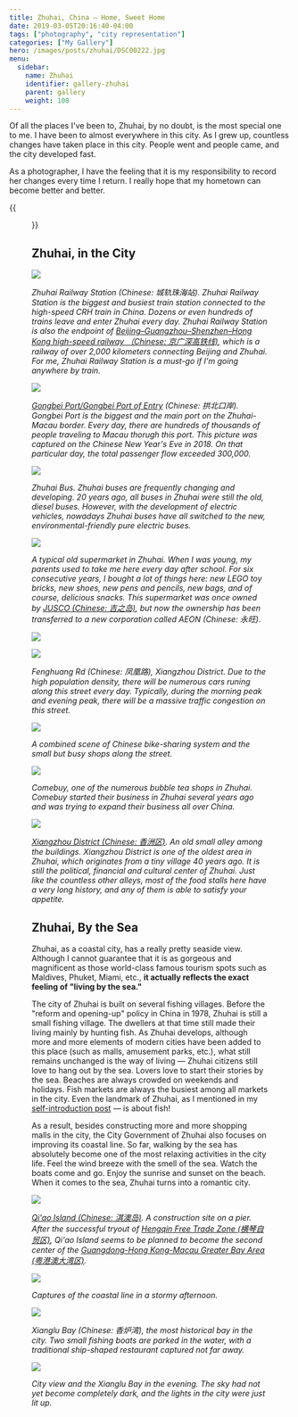 ```yaml
---
title: Zhuhai, China — Home, Sweet Home
date: 2019-03-05T20:16:40-04:00
tags: ["photography", "city representation"]
categories: ["My Gallery"]
hero: /images/posts/zhuhai/DSC00222.jpg
menu:
  sidebar:
    name: Zhuhai
    identifier: gallery-zhuhai
    parent: gallery
    weight: 100
---
```


Of all the places I've been to, Zhuhai, by no doubt, is the most special one to me. I have been to almost everywhere in this city. As I grew up, countless changes have taken place in this city. People went and people came, and the city developed fast.

As a photographer, I have the feeling that it is my responsibility to record her changes every time I return. I really hope that my hometown can become better and better.

{{<figure src="RZH5858post.jpg" caption="A view of Zhuhai from where I live.">}}

<!-- more -->

## Zhuhai, in the City

![](RZH6144post.jpg)

*Zhuhai Railway Station (Chinese: 城轨珠海站). Zhuhai Railway Station is the biggest and busiest train station connected to the high-speed CRH train in China. Dozens or even hundreds of trains leave and enter Zhuhai every day. Zhuhai Railway Station is also the endpoint of [Beijing–Guangzhou–Shenzhen–Hong Kong high-speed railway （Chinese: 京广深高铁线)](https://en.wikipedia.org/wiki/Beijing%E2%80%93Guangzhou_high-speed_railway), which is a railway of over 2,000 kilometers connecting Beijing and Zhuhai. For me, Zhuhai Railway Station is a must-go if I'm going anywhere by train.*

![](DSC03585.jpg)

*[Gongbei Port/Gongbei Port of Entry](https://en.wikipedia.org/wiki/Gongbei_Port_of_Entry) (Chinese: 拱北口岸). Gongbei Port is the biggest and the main port on the Zhuhai-Macau border. Every day, there are hundreds of thousands of people traveling to Macau thorugh this port. This picture was captured on the Chinese New Year's Eve in 2018. On that particular day, the total passenger flow exceeded 300,000.*

![](RZH5966post.jpg)

*Zhuhai Bus. Zhuhai buses are frequently changing and developing. 20 years ago, all buses in Zhuhai were still the old, diesel buses. However, with the development of electric vehicles, nowadays Zhuhai buses have all switched to the new, environmental-friendly pure electric buses.*

![](DSC00071-11.jpg)

*A typical old supermarket in Zhuhai. When I was young, my parents used to take me here every day after school. For six consecutive years, I bought a lot of things here: new LEGO toy bricks, new shoes, new pens and pencils, new bags, and of course, delicious snacks. This supermarket was once owned by [JUSCO (Chinese: 吉之岛)](https://en.wikipedia.org/wiki/JUSCO), but now the ownership has been transferred to a new corporation called AEON (Chinese: 永旺).*

![](DSC00000.jpg)

![](DSC00066-8.jpg)

*Fenghuang Rd (Chinese: 凤凰路), Xiangzhou District. Due to the high population density, there will be numerous cars runing along this street every day. Typically, during the morning peak and evening peak, there will be a massive traffic congestion on this street.*

![](RZH5860post.jpg)

*A combined scene of Chinese bike-sharing system and the small but busy shops along the street.*

![](RZH5982post.jpg)

*Comebuy, one of the numerous bubble tea shops in Zhuhai. Comebuy started their business in Zhuhai several years ago and was trying to expand their business all over China.*

![](DSC03425.jpg)

*[Xiangzhou District (Chinese: 香洲区)](https://en.wikipedia.org/wiki/Xiangzhou_District,_Zhuhai). An old small alley among the buildings. Xiangzhou District is one of the oldest area in Zhuhai, which originates from a tiny village 40 years ago. It is still the political, financial and cultural center of Zhuhai. Just like the countless other alleys, most of the food stalls here have a very long history, and any of them is able to satisfy your appetite.*

## Zhuhai, By the Sea

Zhuhai, as a coastal city, has a really pretty seaside view. Although I cannot guarantee that it is as gorgeous and magnificent as those world-class famous tourism spots such as Maldives, Phuket, Miami, etc., **it actually reflects the exact feeling of "living by the sea."**

The city of Zhuhai is built on several fishing villages. Before the "reform and opening-up" policy in China in 1978, Zhuhai is still a small fishing village. The dwellers at that time still made their living mainly by hunting fish. As Zhuhai develops, although more and more elements of modern cities have been added to this place (such as malls, amusement parks, etc.), what still remains unchanged is the way of living &mdash; Zhuhai citizens still love to hang out by the sea. Lovers love to start their stories by the sea. Beaches are always crowded on weekends and holidays. Fish markets are always the busiest among all markets in the city. Even the landmark of Zhuhai, as I mentioned in my [self-introduction post](https://zhihaoruan.xyz/about/) &mdash; is about fish!

As a result, besides constructing more and more shopping malls in the city, the City Government of Zhuhai also focuses on improving its coastal line. So far, walking by the sea has absolutely become one of the most relaxing activities in the city life. Feel the wind breeze with the smell of the sea. Watch the boats come and go. Enjoy the sunrise and sunset on the beach. When it comes to the sea, Zhuhai turns into a romantic city.

![](DSC01374.jpg)

*[Qi'ao Island (Chinese: 淇澳岛)](https://en.wikipedia.org/wiki/Qi%27ao_Island). A construction site on a pier. After the successful tryout of [Hengqin Free Trade Zone (横琴自贸区)](http://en.hengqin.gov.cn/), Qi'ao Island seems to be planned to become the second center of the [Guangdong-Hong Kong-Macau Greater Bay Area (粤港澳大湾区)](https://en.wikipedia.org/wiki/Guangdong-Hong_Kong-Macau_Greater_Bay_Area).*

![](RZH6687post.jpg)

*Captures of the coastal line in a stormy afternoon.*

![](RZH6715post.jpg)

*Xianglu Bay (Chinese: 香炉湾), the most historical bay in the city. Two small fishing boats are parked in the water, with a traditional ship-shaped restaurant captured not far away.*

![](RZH6751post.jpg)

*City view and the Xianglu Bay in the evening. The sky had not yet become completely dark, and the lights in the city were just lit up.*
